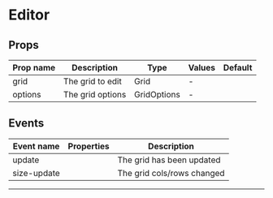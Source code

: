 # Editor

## Props

| Prop name | Description      | Type        | Values | Default |
| --------- | ---------------- | ----------- | ------ | ------- |
| grid      | The grid to edit | Grid        | -      |         |
| options   | The grid options | GridOptions | -      |         |

## Events

| Event name  | Properties | Description                |
| ----------- | ---------- | -------------------------- |
| update      |            | The grid has been updated  |
| size-update |            | The grid cols/rows changed |

---
